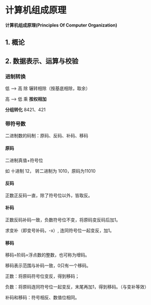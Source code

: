 # 计算机组成原理

**计算机组成原理(Principles Of Computer Organization)**

## 1. 概论



## 2. 数据表示、运算与校验

### 进制转换



低	-->	高	除 辗转相除（按基底相除，取余）

高	-->	低	乘 **按权相加**



**分组转化** 8421、421



### 带符号数

二进制数的码制：原码、反码、补码、移码

####  原码

二进制真值+符号位

如  十进制 12， 转二进制为 1010，原码为11010

#### 反码

正数正反码一直，除了符号位以外，皆取反。

#### 补码

正数反码补码一致，负数符号位不变，将原码变反码后加1。

求变补（即变号补码，-x）, 连同符号位一起变反，加1。

#### 移码

移码=阶码=浮点数的整数，也可称为增码。

移码表示范围与补码一致，0只有一个移码。

正数：将原码符号位变反，得到移码；

负数：将原码连同符号位一起变反，末尾再加1，得到移码。（与变补等效）

补码和移码：符号相反、数值位相同。